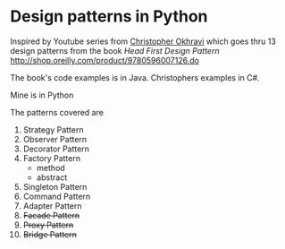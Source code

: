 # Design patterns in Python

Inspired by Youtube series from [Christopher Okhravi](https://www.youtube.com/channel/UCbF-4yQQAWw-UnuCd2Azfzg) which goes thru 13 design patterns from the book *Head First Design Pattern* <http://shop.oreilly.com/product/9780596007126.do>

The book's code examples is in Java. Christophers examples in C#.

Mine is in Python

The patterns covered are

1. Strategy Pattern
1. Observer Pattern
1. Decorator Pattern
1. Factory Pattern
    - method
    - abstract
1. Singleton Pattern
1. Command Pattern
1. Adapter Pattern
1. ~~Facade Pattern~~
1. ~~Proxy Pattern~~
1. ~~Bridge Pattern~~
